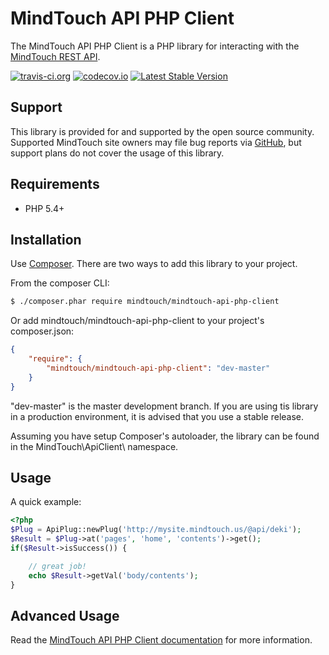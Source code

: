 MindTouch API PHP Client
========================
The MindTouch API PHP Client is a PHP library for interacting with the [MindTouch REST API](http://success.mindtouch.com/Documentation/Integration/API).

[![travis-ci.org](https://travis-ci.org/MindTouch/MindTouch-API-PHP-Client.svg?branch=master)](https://travis-ci.org/MindTouch/MindTouch-API-PHP-Client)
[![codecov.io](https://codecov.io/github/MindTouch/MindTouch-API-PHP-Client/coverage.svg?branch=master)](https://codecov.io/github/MindTouch/MindTouch-API-PHP-Client?branch=master)
[![Latest Stable Version](https://poser.pugx.org/mindtouch/mindtouch-api-php-client/version.svg)](https://packagist.org/packages/mindtouch/mindtouch-api-php-client)

## Support
This library is provided for and supported by the open source community. Supported MindTouch site owners may file bug reports via [GitHub](https://github.com/MindTouch/MindTouch-API-PHP-Client/issues), but support plans do not cover the usage of this library.

## Requirements
* PHP 5.4+

## Installation
Use [Composer](https://getcomposer.org/). There are two ways to add this library to your project.

From the composer CLI:
```sh
$ ./composer.phar require mindtouch/mindtouch-api-php-client
```

Or add mindtouch/mindtouch-api-php-client to your project's composer.json:
```json
{
    "require": {
        "mindtouch/mindtouch-api-php-client": "dev-master"
    }
}
```
"dev-master" is the master development branch. If you are using tis library in a production environment, it is advised that you use a stable release.

Assuming you have setup Composer's autoloader, the library can be found in the MindTouch\ApiClient\ namespace.

Usage
-----
A quick example:

```php
<?php
$Plug = ApiPlug::newPlug('http://mysite.mindtouch.us/@api/deki');
$Result = $Plug->at('pages', 'home', 'contents')->get();
if($Result->isSuccess()) {

    // great job!
    echo $Result->getVal('body/contents');
}
```

Advanced Usage
--------------
Read the [MindTouch API PHP Client documentation](https://github.com/mindtouch/mindtouch-api-php-client/wiki/Home) for more information.

